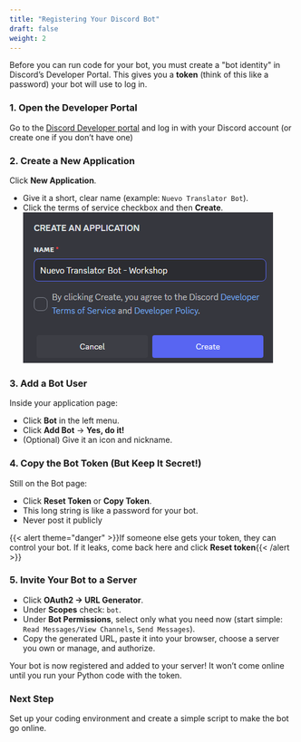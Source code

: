 ```yaml
---
title: "Registering Your Discord Bot"
draft: false
weight: 2
---
```


Before you can run code for your bot, you must create a "bot identity" in Discord’s Developer Portal. This gives you a **token** (think of this like a password) your bot will use to log in.

### 1. Open the Developer Portal
Go to the [Discord Developer portal](https://discord.com/login?redirect_to=%2Fdevelopers%2Fapplications%3Fnew_application%3Dtrue) and log in with your Discord account (or create one if you don’t have one)

### 2. Create a New Application
Click **New Application**.
- Give it a short, clear name (example: `Nuevo Translator Bot`).
- Click the terms of service checkbox and then **Create**.
![Create new application](../../media/discord-bot-name.png)

### 3. Add a Bot User
Inside your application page:
- Click **Bot** in the left menu.
- Click **Add Bot** → **Yes, do it!**
- (Optional) Give it an icon and nickname.

### 4. Copy the Bot Token (But Keep It Secret!)
Still on the Bot page:
- Click **Reset Token** or **Copy Token**.
- This long string is like a password for your bot.
- Never post it publicly

{{< alert theme="danger" >}}If someone else gets your token, they can control your bot. If it leaks, come back here and click **Reset token**{{< /alert >}}

### 5. Invite Your Bot to a Server
- Click **OAuth2 → URL Generator**.
- Under **Scopes** check: `bot`.
- Under **Bot Permissions**, select only what you need now (start simple: `Read Messages/View Channels`, `Send Messages`).
- Copy the generated URL, paste it into your browser, choose a server you own or manage, and authorize.

Your bot is now registered and added to your server! It won’t come online until you run your Python code with the token.

### Next Step
Set up your coding environment and create a simple script to make the bot go online.
